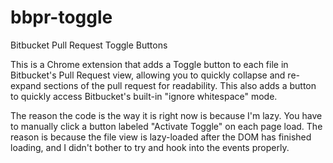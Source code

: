 # bbpr-toggle
Bitbucket Pull Request Toggle Buttons

This is a Chrome extension that adds a Toggle button to each file in Bitbucket's Pull Request view,
allowing you to quickly collapse and re-expand sections of the pull request for readability. This
also adds a button to quickly access Bitbucket's built-in "ignore whitespace" mode.

The reason the code is the way it is right now is because I'm lazy. You have to manually click a
button labeled "Activate Toggle" on each page load. The reason is because the file view is lazy-loaded
after the DOM has finished loading, and I didn't bother to try and hook into the events properly.
